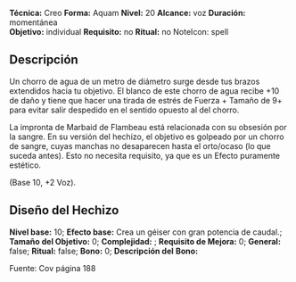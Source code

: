 
**Técnica:** Creo
**Forma:** Aquam
**Nivel:** 20
**Alcance:** voz 
**Duración:** momentánea  
**Objetivo:** individual
**Requisito:** no
**Ritual:** no
NoteIcon: spell




## Descripción 
<p>Un chorro de agua de un metro de diámetro surge desde tus brazos extendidos hacia tu objetivo. El blanco de este chorro de agua recibe +10 de daño y tiene que hacer una tirada de estrés de Fuerza + Tamaño de 9+ para evitar salir despedido en el sentido opuesto al del chorro.</p><p>La impronta de Marbaid de Flambeau está relacionada con su obsesión por la sangre. En su versión del hechizo, el objetivo es golpeado por un chorro de sangre, cuyas manchas no desaparecen hasta el orto/ocaso (lo que suceda antes). Esto no necesita requisito, ya que es un Efecto puramente estético.</p><p>(Base 10, +2 Voz).</p><p></p>

## Diseño del Hechizo 

**Nivel base:** 10; **Efecto base:** Crea un géiser con gran potencia de caudal.;  **Tamaño del **Objetivo:**** 0; **Complejidad:** ; **Requisito de Mejora:** 0; **General:** false; **Ritual:** false; **Bono:** 0; **Descripción del** **Bono:** 

Fuente: Cov página 188